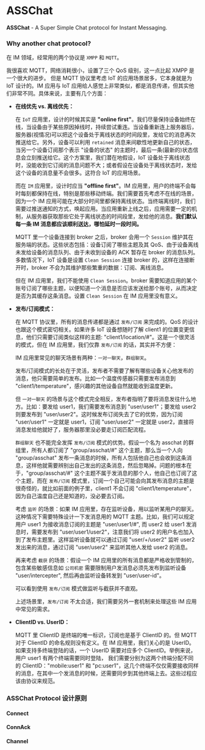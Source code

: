 # ASSChat
**ASSChat** - A Super Simple Chat protocol for Instant Messaging.

### Why another chat protocol?
在 IM 领域，经常用的两个协议是 `XMPP` 和 `MQTT`。

我很喜欢 MQTT，网络消耗很小，设置了三个 QoS 级别，这一点比起 XMPP 是一个很大的进步。
但是 MQTT 协议里考虑 IoT 的应用场景居多，它本身就是为 IoT 设计的。IM 应用与 IoT 应用给人感觉上非常类似，都是消息传递，但其实他们非常不同。具体来说，主要有几个方面：
- **在线优先 vs. 离线优先：**

  在 `IoT` 应用里，设计的时候其实是 **"online first"**。我们尽量保持设备始终在线，当设备由于某些原因掉线时，持续尝试重连。当设备重新连上服务器后，服务器(视情况)可以把这个设备处于离线状态的时间段里，发给它的消息再次推送给它。另外，设备可以利用 `retained` 消息来间歇性地更新自己的状态，当另一个设备订阅那个表示 "设备的状态" 的主题时，最后一条(最新的)状态信息会立刻推送给它。这个方案里，我们潜在地假设，IoT 设备处于离线状态时，没能收到它订阅的消息问题不大；或者假设在设备处于离线状态时，发给这个设备的消息量不会很多。这符合 IoT 的应用场景。

  而在 `IM` 应用里，设计时应当 **"offline first"**。IM 应用里，用户的终端不会每时每刻都保持在线，特别是那些移动终端。我们需要首先考虑不在线的场景，因为一个 IM 应用可能在大部分时间里都保持离线状态。当终端离线时，我们需要过推送通知的方式，唤起应用。当应用重新上线之后，应用需要一定的机制，从服务器获取那些它处于离线状态的时间段里，发给他的消息。**我们默认每一条 IM 消息都应该顺利送达，哪怕延时一段时间。**

  MQTT 里一个设备连接到 broker 之后，broker 会用一个 `Session` 维护其在服务端的状态。这些状态包括：设备订阅了哪些主题及其 QoS、由于设备离线未发给设备的消息队列、由于未收到设备的 ACK 暂存在 broker 的消息队列。多数情况下，IoT 设备是设置 `Clean Session` 连接 broker 的，这样在连接断开时，broker 不会为其维护那些繁重的数据：订阅、离线消息。

  但在 IM 应用里，我们不能使用 `Clean Session`。broker 需要知道应用的某个账号订阅了哪些主题，以便知道一个消息是否应该发送给那个账号，从而决定是否为其缓存这条消息。设置 `Clean Session` 在 IM 应用里没有意义。


- **发布/订阅模式：**

  在 MQTT 协议里，所有的消息传递都是通过 `发布/订阅` 来完成的。QoS 的设计也跟这个模式密切相关。如果许多 IoT 设备想随时了解 client1 的位置变更信息，他们只需要订阅类似这样的主题: "client1/location/#"。这是一个很灵活的模式，但在 IM 应用里，我们仅靠 `发布/订阅` 的话，其实并不方便：

  IM 应用里常见的聊天场景有两种：`一对一聊天`，`群组聊天`。

  发布/订阅模式的长处在于灵活，发布者不需要了解有哪些设备关心他发布的消息，他只需要简单的发布。比如一个温度传感器只需要发布消息到 "client1/temperature"，感兴趣的其他设备自然就能收到温度更新。

  但 `一对一聊天` 的场景与这个模式完全相反，发布者指明了要将消息发往什么地方。比如：要发给 user1，我们需要发布消息到 "user/user1"；要发给 user2 则要发布到 "user/user2"。这时候发布订阅失去了它的优势，因为订阅 "user/user1" 一定就是 user1，订阅 "user/user2" 一定就是 user2，直接将消息发给他就好了，服务器那里没必要走订阅匹配流程。

  `群组聊天` 也不能完全发挥 `发布/订阅` 模式的优势。假设一个名为 asschat 的群组里，所有人都订阅了 "group/asschat/#" 这个主题，那么当一个人向 "group/asschat" 发布一条消息的时候，所有人包括他自己也会收到这条消息，这样他就需要辨别出自己发出的这条消息，然后忽略掉。问题的根本在于，"group/asschat/#" 这个主题不属于发消息的那个人，他自己也订阅了这个主题，而在 `发布/订阅` 模式里，订阅一个自己可能会向其发布消息的主题是很奇怪的，就比如前面的例子里，client1 不会订阅 "client1/temperature"，因为自己温度自己还是知道的，没必要去订阅。

  考虑 `监听` 的场景：如果 IM 应用里，存在监听设备，用以监听某用户的聊天。这种情况下需要特殊设计一下发消息用的 MQTT 主题。比如，我们可以规定用户 user1 为接收消息订阅的主题是 "user/user1/#", 而 user2 给 user1 发消息时，需要发布到 "user/user1/user2"，注意我们将 user2 的用户名也加入到了发布主题里。这样监听设备就可以通过订阅 "user/+/user2" 监听 user2 发出来的消息，通过订阅 "user/user2" 来监听其他人发给 user2 的消息。

  再来考虑 `截获` 的场景：假设一个 IM 应用里的所有消息都是严格收到管制的，包含某些敏感信息如 `公司机密` 需要限制用户发消息必须先发布到监听设备 "user/intercepter", 然后再由监听设备转发到 "user/user-id"。

  可以看到使用 `发布/订阅` 模式做监听与截获并不直观。

  上述场景里，`发布/订阅` 不太合适，我们需要另外一套机制来处理这些 IM 应用中常见的需求。

- **ClientID vs. UserID：**

  MQTT 里 ClientID 是终端的唯一标识，订阅也是基于 ClientID 的。但 MQTT 对于 ClientID 的命名规则没有定义。在 IM 应用里，我们关心的是 UserID。如果支持多终端登陆的话，一个 UserID 需要对应多个 ClientID。举例来说，用户 user1 有两个终端需要同时登陆， 我们需要分别为这两个终端分配不同的 ClientID："mobile:user1" 和 "pc:user1"，这几个终端不仅仅需要接收同样的消息，在其中一个发消息的时候，还需要同步到其他终端上去。这些过程应该由协议来规范。


### ASSChat Protocol 设计原则


#### Connect
#### ConnAck
#### Channel
